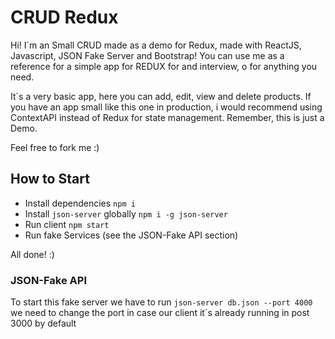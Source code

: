 # CRUD Redux

Hi! I´m an Small CRUD made as a demo for Redux, made with ReactJS, Javascript, JSON Fake Server and Bootstrap!
You can use me as a reference for a simple app for REDUX for and interview, o for anything you need.

It´s a very basic app, here you can add, edit, view and delete products. If you have an app small like this one in production, i would recommend using ContextAPI instead of Redux for state management. Remember, this is just a Demo.

Feel free to fork me :)

## How to Start

* Install dependencies `npm i`
* Install `json-server` globally `npm i -g json-server`
* Run client `npm start`
* Run fake Services (see the JSON-Fake API section)

All done! :) 

### JSON-Fake API

To start this fake server we have to run `json-server db.json --port 4000` we need to change the port in case our client it´s already running in post 3000 by default 